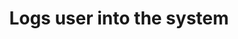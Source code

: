 ---
title: Logs user into the system
api:
  file: petstore.json
  operationId: loginUser
hidden: false
---
